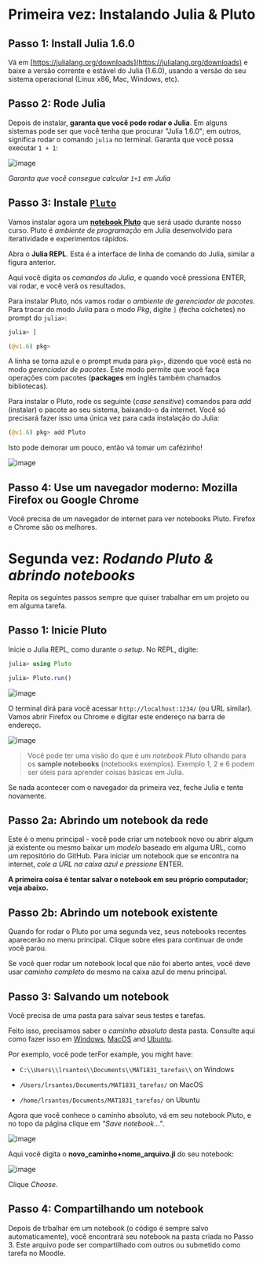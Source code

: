 #  Primeira vez: Instalando Julia & Pluto


## Passo 1: Install Julia 1.6.0

Vá em [https://julialang.org/downloads](https://julialang.org/downloads) e baixe a versão corrente e estável do Julia (1.6.0), usando a versão do seu sistema operacional (Linux x86, Mac, Windows, etc).

## Passo 2: Rode Julia

Depois de instalar, **garanta que você pode rodar o Julia**. Em alguns sistemas pode ser que você tenha que procurar "Julia 1.6.0"; em outros, significa rodar o comando `julia` no terminal. Garanta que você possa executar `1 + 1`:

![image](https://user-images.githubusercontent.com/6933510/91439734-c573c780-e86d-11ea-8169-0c97a7013e8d.png)

*Garanta que você consegue calcular `1+1` em Julia*

## Passo 3: Instale [`Pluto`](https://github.com/fonsp/Pluto.jl)

Vamos instalar agora um [**notebook Pluto**](https://github.com/fonsp/Pluto.jl/blob/master/README.md) que será usado durante nosso curso. Pluto é _ambiente de programação_ em Julia desenvolvido para iteratividade e experimentos rápidos.

Abra o **Julia REPL**. Esta é a interface de linha de comando do Julia, similar a figura anterior.

Aqui você digita os _comandos do Julia_, e quando você pressiona ENTER, vai rodar, e você verá os resultados.

Para instalar Pluto, nós vamos rodar o _ambiente de gerenciador de pacotes_. Para trocar do modo _Julia_ para o modo _Pkg_, digite `]` (fecha colchetes) no prompt do `julia>`:
```julia
julia> ]

(@v1.6) pkg>
```

A linha se torna azul e o prompt muda para `pkg>`, dizendo que você está no modo _gerenciador de pacotes_. Este modo permite que você faça operações com pacotes (**packages** em inglês também chamados bibliotecas).

Para instalar o Pluto, rode os seguinte (_case sensitive_)  comandos para *add* (instalar) o pacote ao seu sistema, baixando-o da internet. Você só precisará fazer isso uma única vez para cada instalação do Julia:

```julia
(@v1.6) pkg> add Pluto
```

Isto pode demorar um pouco, então vá tomar um cafézinho!

![image](https://user-images.githubusercontent.com/6933510/91440380-ceb16400-e86e-11ea-9352-d164911774cf.png)



## Passo 4: Use um navegador moderno: Mozilla Firefox ou Google Chrome
Você precisa de um navegador de internet para ver notebooks Pluto. Firefox e Chrome são os melhores.


# Segunda vez: _Rodando Pluto & abrindo notebooks_
Repita os seguintes passos sempre que quiser trabalhar em um projeto ou em alguma tarefa.

## Passo 1: Inicie Pluto

Inicie o Julia REPL, como durante o _setup_. No REPL, digite:
```julia
julia> using Pluto

julia> Pluto.run()
```

![image](https://user-images.githubusercontent.com/6933510/91441094-eb01d080-e86f-11ea-856f-e667fdd9b85c.png)

O terminal dirá para você acessar `http://localhost:1234/` (ou URL similar). Vamos abrir Firefox ou Chrome e digitar este endereço na barra de endereço.

![image](https://user-images.githubusercontent.com/6933510/91441391-6a8f9f80-e870-11ea-94d0-4ef91b4e2242.png)

> Você pode ter uma visão do que é um  _notebook Pluto_ olhando para os **sample notebooks** (notebooks exemplos). Exemplo 1, 2 e 6 podem ser úteis para aprender coisas básicas em Julia. 
> 

Se nada acontecer com o navegador da primeira vez, feche Julia e tente novamente. 

## Passo 2a: Abrindo um notebook da rede

Este é o menu principal - você pode criar um notebook novo ou abrir algum já existente ou mesmo baixar um _modelo_ baseado em alguma URL, como um repositório do GitHub. Para iniciar um notebook que se encontra na internet,  _cole a URL na caixa azul e pressione_ ENTER.


**A primeira coisa é tentar salvar o notebook em seu próprio computador; veja abaixo.** 

## Passo 2b: Abrindo um notebook existente
Quando for rodar o Pluto por uma segunda vez, seus notebooks recentes aparecerão no menu principal. Clique sobre eles para continuar de onde você parou.

Se você quer rodar um notebook local que não foi aberto antes, você deve usar   _caminho completo_ do mesmo na caixa azul do menu principal.

## Passo 3: Salvando um notebook
Você precisa de uma pasta para salvar seus testes e tarefas. 

Feito isso, precisamos saber o  _caminho absoluto_  desta pasta. 
Consulte aqui como fazer isso em [Windows](https://www.top-password.com/blog/copy-full-path-of-a-folder-file-in-windows/), [MacOS](https://www.josharcher.uk/code/find-path-to-folder-on-mac/) and [Ubuntu]().

Por exemplo, você pode terFor example, you might have:

- `C:\\Users\\lrsantos\\Documents\\MAT1831_tarefas\\` on Windows

- `/Users/lrsantos/Documents/MAT1831_tarefas/` on MacOS

- `/home/lrsantos/Documents/MAT1831_tarefas/` on Ubuntu

Agora que você conhece o caminho absoluto, vá em seu notebook Pluto, e no topo da página clique em _"Save notebook..."_. 

![image](https://user-images.githubusercontent.com/6933510/91444741-77fb5880-e875-11ea-8f6b-02c1c319e7f3.png)

Aqui você digita o **novo_caminho+nome_arquivo.jl** do seu notebook:

![image](https://user-images.githubusercontent.com/6933510/91444565-366aad80-e875-11ea-8ed6-1265ded78f11.png)

Clique _Choose_.

## Passo 4: Compartilhando um notebook

Depois de trbalhar em um notebook (o código é sempre salvo automaticamente), você encontrará seu notebook na pasta criada no Passo 3. Este arquivo pode ser compartilhado com outros ou submetido como tarefa no Moodle.

